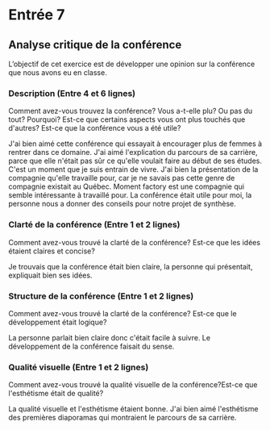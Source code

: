 # Entrée 7
## Analyse critique de la conférence

L’objectif de cet exercice est de développer une opinion sur la conférence que nous avons eu en classe. 

### Description (Entre 4 et 6 lignes)
Comment avez-vous trouvez la conférence? Vous a-t-elle plu? Ou pas du tout? Pourquoi? Est-ce que certains aspects vous ont plus touchés que d'autres? Est-ce que la conférence vous a été utile?

J'ai bien aimé cette conférence qui essayait à encourager plus de femmes à rentrer dans ce domaine. J'ai aimé l'explication du parcours de sa carrière, parce que elle n'était pas sûr ce qu'elle voulait faire au début de ses études. C'est un moment que je suis entrain de vivre. J'ai bien la présentation de la compagnie qu'elle travaille pour, car je ne savais pas cette genre de compagnie existait au Québec. Moment factory est une compagnie qui semble intéressante à travaillé pour. La conférence était utile pour moi, la personne nous a donner des conseils pour notre projet de synthèse.

### Clarté de la conférence (Entre 1 et 2 lignes)
Comment avez-vous trouvé la clarté de la conférence? Est-ce que les idées étaient claires et concise?

Je trouvais que la conférence était bien claire, la personne qui présentait, expliquait bien ses idées.

### Structure de la conférence (Entre 1 et 2 lignes)
Comment avez-vous trouvé la clarté de la conférence? Est-ce que le développement était logique?

La personne parlait bien claire donc c'était facile à suivre. Le développement de la conférence faisait du sense.

### Qualité visuelle (Entre 1 et 2 lignes)
Comment avez-vous trouvé la qualité visuelle de la conférence?Est-ce que l'esthétisme était de qualité?

La qualité visuelle et l'esthétisme étaient bonne. J'ai bien aimé l'esthétisme des premières diaporamas qui montraient le parcours de sa carrière. 


